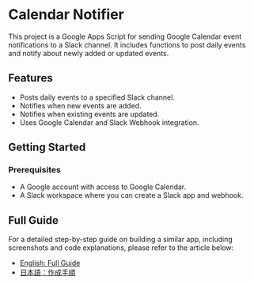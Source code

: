 # Calendar Notifier

This project is a Google Apps Script for sending Google Calendar event notifications to a Slack channel. It includes functions to post daily events and notify about newly added or updated events.

## Features

- Posts daily events to a specified Slack channel.
- Notifies when new events are added.
- Notifies when existing events are updated.
- Uses Google Calendar and Slack Webhook integration.

## Getting Started

### Prerequisites

- A Google account with access to Google Calendar.
- A Slack workspace where you can create a Slack app and webhook.

## Full Guide
For a detailed step-by-step guide on building a similar app, including screenshots and code explanations, please refer to the article below:
- [English: Full Guide](https://qiita.com/sendmelocation/items/5a8e10aed69cd3286f34)
- [日本語：作成手順](https://qiita.com/sendmelocation/items/fcbfd3c55521f522ef8d)
